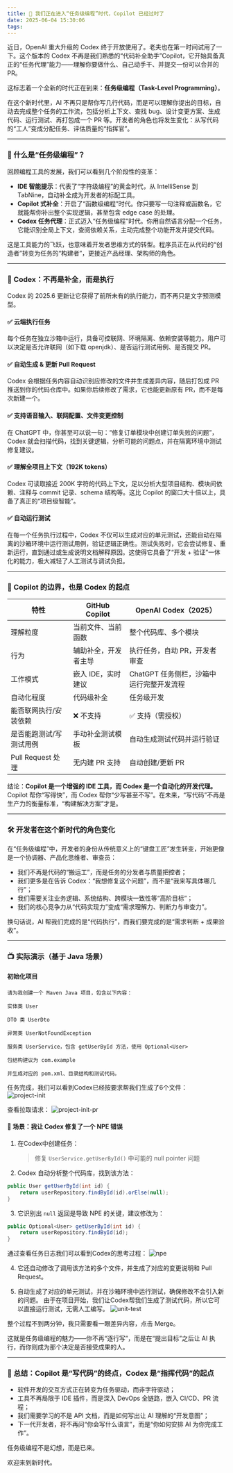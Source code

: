 ```yaml
---
title: 🚀 我们正在进入“任务级编程”时代，Copilot 已经过时了
date: 2025-06-04 15:30:06
tags:
---
```


近日，OpenAI 重大升级的 Codex 终于开放使用了。老夫也在第一时间试用了一下。这个版本的 Codex 不再是我们熟悉的“代码补全助手”Copilot，它开始具备真正的“任务代理”能力——理解你要做什么、自己动手干、并提交一份可以合并的 PR。

这标志着一个全新的时代正在到来：**任务级编程（Task-Level Programming）**。

在这个新时代里，AI 不再只是帮你写几行代码，而是可以理解你提出的目标，自动去完成整个任务的工作流，包括分析上下文、查找 bug、设计变更方案、生成代码、运行测试、再打包成一个 PR 等。开发者的角色也将发生变化：从写代码的“工人”变成分配任务、评估质量的“指挥官”。

---

### 🧠 什么是“任务级编程”？

回顾编程工具的发展，我们可以看到几个阶段性的变革：

* **IDE 智能提示**：代表了“字符级编程”的黄金时代，从 IntelliSense 到 TabNine，自动补全成为开发者的标配工具。
* **Copilot 式补全**：开启了“函数级编程”时代。你只要写一句注释或函数名，它就能帮你补出整个实现逻辑，甚至包含 edge case 的处理。
* **Codex 任务代理**：正式迈入“任务级编程”时代。你用自然语言分配一个任务，它能识别全局上下文，查阅依赖关系，主动完成整个功能开发并提交代码。

这是工具能力的飞跃，也意味着开发者思维方式的转型。程序员正在从代码的“创造者”转变为任务的“构建者”，更接近产品经理、架构师的角色。

---

### 🔧 Codex：不再是补全，而是执行

Codex 的 2025.6 更新让它获得了前所未有的执行能力，而不再只是文字预测模型。

#### ✅ 云端执行任务

每个任务在独立沙箱中运行，具备可控联网、环境隔离、依赖安装等能力。用户可以决定是否允许联网（如下载 openjdk）、是否运行测试用例、是否提交 PR。

#### ✅ 自动生成 & 更新 Pull Request

Codex 会根据任务内容自动识别应修改的文件并生成差异内容，随后打包成 PR 推送到你的代码仓库中。如果你后续修改了需求，它也能更新原有 PR，而不是每次新建一个。

#### ✅ 支持语音输入、联网配置、文件变更控制

在 ChatGPT 中，你甚至可以说一句：“修复订单模块中创建订单失败的问题”，Codex 就会扫描代码，找到关键逻辑，分析可能的问题点，并在隔离环境中测试修复建议。

#### ✅ 理解全项目上下文（192K tokens）

Codex 可读取接近 200K 字符的代码上下文，足以分析大型项目结构、模块间依赖、注释与 commit 记录、schema 结构等。这比 Copilot 的窗口大十倍以上，具备了真正的“项目级智能”。

#### ✅ 自动运行测试

在每一个任务执行过程中，Codex 不仅可以生成对应的单元测试，还能自动在隔离的沙箱环境中运行测试用例，验证逻辑正确性。测试失败时，它会尝试修复、重新运行，直到通过或生成说明文档解释原因。这使得它具备了“开发 + 验证”一体化的能力，极大减轻了人工测试与调试负担。

---

### 🎯 Copilot 的边界，也是 Codex 的起点

| 特性              | GitHub Copilot | OpenAI Codex（2025）       |
| --------------- | -------------- | ------------------------ |
| 理解粒度            | 当前文件、当前函数      | 整个代码库、多个模块               |
| 行为              | 辅助补全，开发者主导     | 执行任务，自动 PR，开发者审查         |
| 工作模式            | 嵌入 IDE，实时建议    | ChatGPT 任务侧栏，沙箱中运行完整开发流程 |
| 自动化程度           | 代码级补全          | 任务级开发                    |
| 能否联网执行/安装依赖     | ❌ 不支持          | ✅ 支持（需授权）                |
| 是否能跑测试/写测试用例    | 手动补全测试模板       | 自动生成测试代码并运行验证            |
| Pull Request 处理 | 无内建 PR 支持      | 自动创建/更新 PR               |

结论：**Copilot 是一个增强的 IDE 工具，而 Codex 是一个自动化的开发代理。** Copilot 帮你“写得快”，而 Codex 帮你“少写甚至不写”。在未来，“写代码”不再是生产力的衡量标准，“构建解决方案”才是。

---

### 🛠️ 开发者在这个新时代的角色变化

在“任务级编程”中，开发者的身份从传统意义上的“键盘工匠”发生转变，开始更像是一个协调器、产品化思维者、审查员：

* 我们不再是代码的“搬运工”，而是任务的分发者与质量把控者；
* 我们更多是在告诉 Codex：“我想修复这个问题”，而不是“我来写具体哪几行”；
* 我们需要关注业务逻辑、系统结构、跨模块一致性等“高阶目标”；
* 我们的核心竞争力从“代码实现力”变成“需求理解力、判断力与审查力”。

换句话说，AI 帮我们完成的是“代码执行”，而我们要完成的是“需求判断 + 成果验收”。

---

### 📺 实际演示（基于 Java 场景）

#### 初始化项目
```prompt
请为我创建一个 Maven Java 项目，包含以下内容：

实体类 User

DTO 类 UserDto

异常类 UserNotFoundException

服务类 UserService，包含 getUserById 方法，使用 Optional<User>

包结构建议为 com.example

并生成对应的 pom.xml、目录结构和测试代码。
``` 
任务完成，我们可以看到Codex已经按要求帮我们生成了6个文件：
![project-init](./images/codex/project-init.png)

查看拉取请求：
![project-init-pr](./images/codex/project-init-pr.png)

#### 🧪 场景：我让 Codex 修复了一个 NPE 错误

1. 在Codex中创建任务：

   > 修复 `UserService.getUserById()` 中可能的 null pointer 问题

2. Codex 自动分析整个代码库，找到该方法：

```java
public User getUserById(int id) {
    return userRepository.findById(id).orElse(null);
}
```

3. 它识别出 `null` 返回是导致 NPE 的关键，建议修改为：

```java
public Optional<User> getUserById(int id) {
    return userRepository.findById(id);
}
```
通过查看任务日志我们可以看到Codex的思考过程：
![npe](./images/codex/npe.png)

4. 它还自动修改了调用该方法的多个文件，并生成了对应的变更说明和 Pull Request。

5. 自动生成了对应的单元测试，并在沙箱环境中运行测试，确保修改不会引入新的问题。
由于在项目开始，我们让Codex帮我们生成了测试代码，所以它可以直接运行测试，无需人工编写。
![unit-test](./images/codex/unit-test.png)

整个过程不到两分钟，我只需要看一眼差异内容，点击 Merge。

这就是任务级编程的魅力——你不再“逐行写”，而是在“提出目标”之后让 AI 执行，而你则成为那个决定是否接受成果的人。

---

### 🧭 总结：Copilot 是“写代码”的终点，Codex 是“指挥代码”的起点

* 软件开发的交互方式正在转变为任务驱动，而非字符驱动；
* 工具不再局限于 IDE 插件，而是深入 DevOps 全链路，嵌入 CI/CD、PR 流程；
* 我们需要学习的不是 API 文档，而是如何写出让 AI 理解的“开发意图”；
* 下一代开发者，将不再问“你会写什么语言”，而是“你如何安排 AI 为你完成工作”。

任务级编程不是幻想，而是已来。

欢迎来到新时代。
